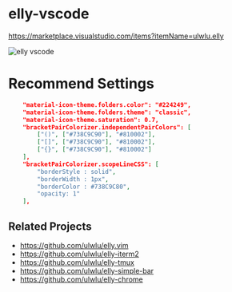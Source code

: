# elly-vscode

https://marketplace.visualstudio.com/items?itemName=ulwlu.elly

<img alt="elly vscode" src="https://user-images.githubusercontent.com/41639488/106965665-458c4a80-6787-11eb-87e6-c70a42a3789f.png">

# Recommend Settings

```json
    "material-icon-theme.folders.color": "#224249",
    "material-icon-theme.folders.theme": "classic",
    "material-icon-theme.saturation": 0.7,
    "bracketPairColorizer.independentPairColors": [
        ["()", ["#738C9C90"], "#810002"],
        ["[]", ["#738C9C90"], "#810002"],
        ["{}", ["#738C9C90"], "#810002"]
    ],
    "bracketPairColorizer.scopeLineCSS": [
        "borderStyle : solid",
        "borderWidth : 1px",
        "borderColor : #738C9C80",
        "opacity: 1"
    ],
```

## Related Projects

- https://github.com/ulwlu/elly.vim
- https://github.com/ulwlu/elly-iterm2
- https://github.com/ulwlu/elly-tmux
- https://github.com/ulwlu/elly-simple-bar
- https://github.com/ulwlu/elly-chrome
